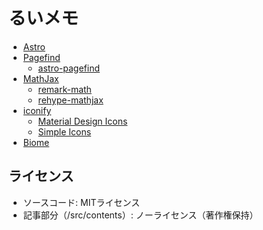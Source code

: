 # るいメモ
- [Astro](https://astro.build/)
- [Pagefind](https://pagefind.app/)
  - [astro-pagefind](https://github.com/shishkin/astro-pagefind)
- [MathJax](https://www.mathjax.org/)
  - [remark-math](https://github.com/remarkjs/remark-math)
  - [rehype-mathjax](https://github.com/remarkjs/remark-math/tree/main/packages/rehype-mathjax)
- [iconify](https://iconify.design/)
  - [Material Design Icons](https://icon-sets.iconify.design/mdi/)
  - [Simple Icons](https://icon-sets.iconify.design/simple-icons/)
- [Biome](https://biomejs.dev/)

## ライセンス
- ソースコード: MITライセンス
- 記事部分（/src/contents）: ノーライセンス（著作権保持）
